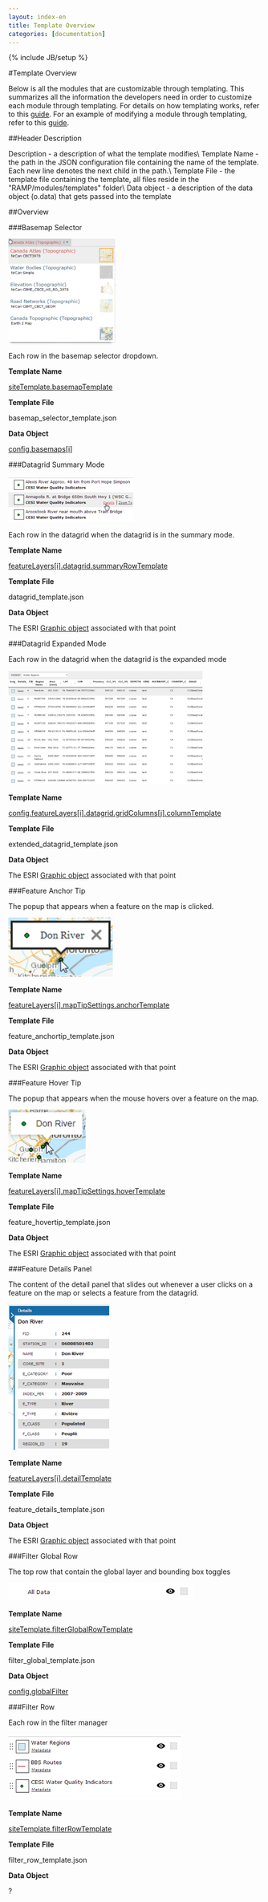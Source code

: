 ```yaml
---
layout: index-en
title: Template Overview
categories: [documentation]
---
```

{% include JB/setup %}

#Template Overview

Below is all the modules that are customizable through templating. This summarizes all the information the developers need in order to customize each module through templating. For details on how templating works, refer to this [guide](template-guide-en.html). For an example of modifying a module through templating, refer to this [guide](template-example-en.html).

##Header Description

Description - a description of what the template modifies\\
Template Name - the path in the JSON configuration file containing the name of the template. Each new line denotes the next child in the path.\\
Template File - the template file containing the template, all files reside in the "RAMP/modules/templates" folder\\
Data object - a description of the data object (o.data) that gets passed into the template

##Overview

###Basemap Selector

<img src="../assets/images/basemap_selector_screenshot.png" width="213" height="208" />

Each row in the basemap selector dropdown.

**Template Name**

<a href="json-config-en.html#sitetemplate_basemaptemplate"> siteTemplate.basemapTemplate </a>

**Template File**

basemap_selector_template.json

**Data Object**

<a href="json-config-en.html#basemaps">config.basemaps[i]</a>

###Datagrid Summary Mode

<img src="../assets/images/datagrid_summary_screenshot.png" width="249" height="92" />

Each row in the datagrid when the datagrid is in the summary mode.

**Template Name**

<a href="json-config-en.html#featurelayers_datagrid_summaryrowtemplate">featureLayers[i].datagrid.summaryRowTemplate</a>

**Template File**

datagrid_template.json

**Data Object**

The ESRI <a href="https://developers.arcgis.com/javascript/jsapi/graphic-amd.html"> Graphic object</a> associated with that point

###Datagrid Expanded Mode

Each row in the datagrid when the datagrid is the expanded mode

<img src="../assets/images/extended_grid_screenshot.png" width="387" height="228" />

**Template Name**

<a href="json-config-en.html#featurelayers_datagrid_gridcolumns_columntemplate">config.featureLayers[i].datagrid.gridColumns[j].columnTemplate</a>

**Template File**

extended_datagrid_template.json

**Data Object**

The ESRI <a href="https://developers.arcgis.com/javascript/jsapi/graphic-amd.html"> Graphic object</a> associated with that point
	
###Feature Anchor Tip

The popup that appears when a feature on the map is clicked.

<img src="../assets/images/feature_anchor_tip_screenshot.png" width="208" height="118" />

**Template Name**

<a href="json-config-en.html#featurelayers_maptipsettings_anchortemplate"> featureLayers[i].mapTipSettings.anchorTemplate</a>

**Template File**

feature_anchortip_template.json

**Data Object**

The ESRI <a href="https://developers.arcgis.com/javascript/jsapi/graphic-amd.html"> Graphic object</a> associated with that point
		
###Feature Hover Tip

The popup that appears when the mouse hovers over a feature on the map.

<img src="../assets/images/feature_hover_tip_screenshot.png" width="154" height="106" />

**Template Name**

<a href="json-config-en.html#featurelayers_maptipsettings_hovertemplate">featureLayers[i].mapTipSettings.hoverTemplate</a>

**Template File**

feature_hovertip_template.json

**Data Object**

The ESRI <a href="https://developers.arcgis.com/javascript/jsapi/graphic-amd.html"> Graphic object</a> associated with that point

<tr>
		<td></td>
		<td></td>
		<td></td>
		<td></td>
		<td></td>
		<td></td>
	</tr>
	
###Feature Details Panel

The content of the detail panel that slides out whenever a user clicks on a feature on the map or selects a feature from the datagrid.

<img src="../assets/images/feature_detail_panel_screenshot.png" width="201" height="291" />

**Template Name**

<a href="json-config-en.html#featurelayers_detailtemplate">featureLayers[i].detailTemplate</a>

**Template File**

feature_details_template.json

**Data Object**

The ESRI <a href="https://developers.arcgis.com/javascript/jsapi/graphic-amd.html"> Graphic object</a> associated with that point

###Filter Global Row

The top row that contain the global layer and bounding box toggles

<img src="../assets/images/filter_global_screenshot.png" width="368" height="36" />

**Template Name**

<a href="json-config-en.html#sitetemplate_filterglobalrowtemplate"> siteTemplate.filterGlobalRowTemplate</a>

**Template File**

filter_global_template.json

**Data Object**

<a href="json-config-en.html#globalfilter">config.globalFilter</a>
	
###Filter Row

Each row in the filter manager

<img src="../assets/images/filter_row_screenshot.png" width="344" height="133" />

**Template Name**

<a href="json-config-en.html#sitetemplate_filterrowtemplate">siteTemplate.filterRowTemplate</a>

**Template File**

filter_row_template.json

**Data Object**

?
